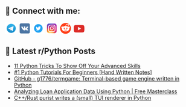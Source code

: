 ## 🔎 Connect with me:
[<img src="https://github.com/bullbesh/bullbesh/blob/main/images/Telegram.png" width="32" height="32" />](https://t.me/bullbesh)
[<img src="https://github.com/bullbesh/bullbesh/blob/main/images/VK.png" width="32" height="32" />](https://vk.com/bullbesh)
[<img src="https://github.com/bullbesh/bullbesh/blob/main/images/Twitter.png" width="32" height="32" />](https://twitter.com/bullbesh1)
[<img src="https://github.com/bullbesh/bullbesh/blob/main/images/Instagram.png" width="32" height="32" />](https://www.instagram.com/bullbesh)
[<img src="https://github.com/bullbesh/bullbesh/blob/main/images/Reddit.png" width="32" height="32" />](https://www.reddit.com/user/bullbesh)
[<img src="https://github.com/bullbesh/bullbesh/blob/main/images/YouTube.png" width="32" height="32" />](https://www.youtube.com/channel/UCtfjRs6uzgq5mfm8S06WTcg)

## 📕 Latest r/Python Posts
<!-- BLOG-POST-LIST:START -->
- [11 Python Tricks To Show Off Your Advanced Skills](https://www.reddit.com/r/Python/comments/10865aw/11_python_tricks_to_show_off_your_advanced_skills/)
- [#1 Python Tutorials For Beginners [Hand Written Notes]](https://www.reddit.com/r/Python/comments/1085sad/1_python_tutorials_for_beginners_hand_written/)
- [GitHub - g1776/termgame: Terminal-based game engine written in Python](https://www.reddit.com/r/Python/comments/1085aqi/github_g1776termgame_terminalbased_game_engine/)
- [Analyzing Loan Application Data Using Python | Free Masterclass](https://www.reddit.com/r/Python/comments/10858j1/analyzing_loan_application_data_using_python_free/)
- [C++/Rust purist writes a &lpar;small&rpar; TUI renderer in Python](https://www.reddit.com/r/Python/comments/1084v32/crust_purist_writes_a_small_tui_renderer_in_python/)
<!-- BLOG-POST-LIST:END -->
